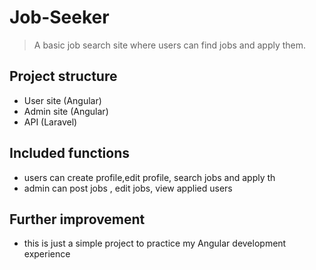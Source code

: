# Job-Seeker
> A basic job search site where users can find jobs
> and apply them.

## Project structure
- User site (Angular)
- Admin site (Angular)
- API (Laravel)

## Included functions
- users can create profile,edit profile, search jobs and apply th
- admin can post jobs , edit jobs, view applied users

## Further improvement
- this is just a simple project to practice my Angular development experience
